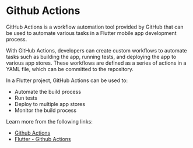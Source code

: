 # Github Actions

GitHub Actions is a workflow automation tool provided by GitHub that can be used to automate various tasks in a Flutter mobile app development process.

With GitHub Actions, developers can create custom workflows to automate tasks such as building the app, running tests, and deploying the app to various app stores. These workflows are defined as a series of actions in a YAML file, which can be committed to the repository.

In a Flutter project, GitHub Actions can be used to:

- Automate the build process
- Run tests
- Deploy to multiple app stores
- Monitor the build process

Learn more from the following links:

- [Github Actions](https://github.com/features/actions)
- [Flutter - Github Actions](https://github.com/nabilnalakath/flutter-githubaction)
